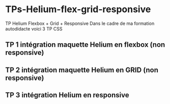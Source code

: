 # TPs-Helium-flex-grid-responsive
TP Helium Flexbox + Grid + Responsive
Dans le cadre de ma formation autodidacte voici 3 TP CSS
## TP 1 intégration maquette Helium en flexbox (non responsive)
## TP 2 intégration maquette Helium en GRID (non responsive)
## TP 3 intégration Helium en responsive
